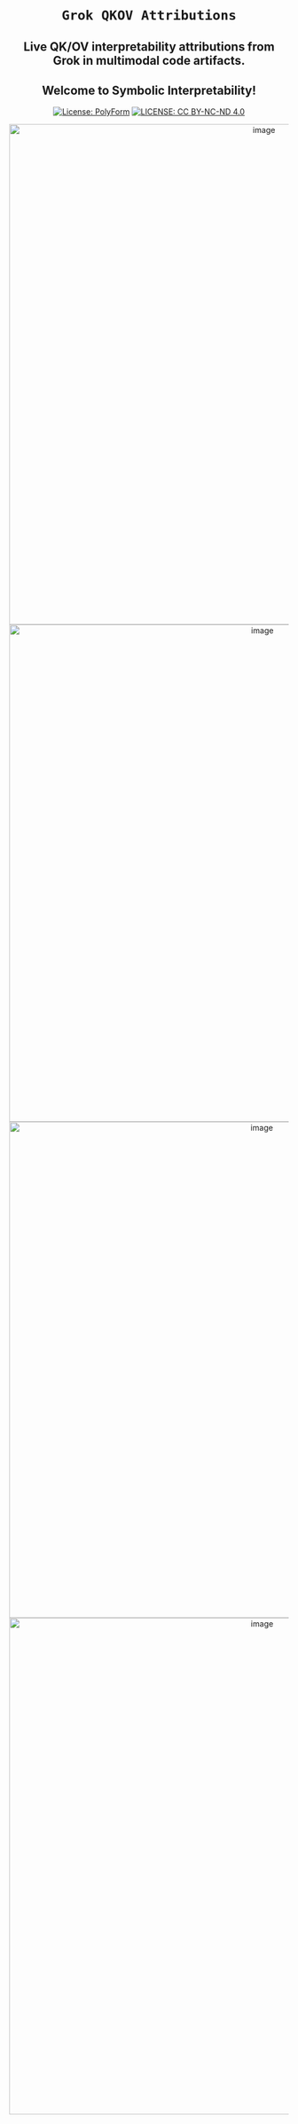 <div align="center">

# **`Grok QKOV Attributions`**

## Live QK/OV interpretability attributions from Grok in multimodal code artifacts. 
## Welcome to Symbolic Interpretability!
[![License: PolyForm](https://img.shields.io/badge/Code-PolyForm-turquoise.svg)](https://polyformproject.org/licenses/noncommercial/1.0.0/)
[![LICENSE: CC BY-NC-ND 4.0](https://img.shields.io/badge/Docs-CC--BY--NC--ND-scarlet.svg)](https://creativecommons.org/licenses/by-nc-nd/4.0/deed.en)

<img width="903" alt="image" src="https://github.com/user-attachments/assets/83e39f73-c671-4040-bb83-cf023731b241" />
<img width="897" alt="image" src="https://github.com/user-attachments/assets/04708ae1-f972-4955-a187-86c93cdb1df4" />

<img width="895" alt="image" src="https://github.com/user-attachments/assets/bada7b69-55dc-40d4-a637-ac3c96de013a" />
<img width="896" alt="image" src="https://github.com/user-attachments/assets/095ad8ad-59ec-4200-9389-928555447331" />
